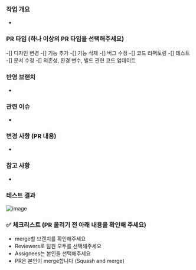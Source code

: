 ### 작업 개요
<!--
ex) 구글 소셜 로그인 기능 추가
-->
- 

### PR 타입 (하나 이상의 PR 타입을 선택해주세요)
-[] 디자인 변경
-[] 기능 추가
-[] 기능 삭제
-[] 버그 수정
-[] 코드 리팩토링
-[] 테스트
-[] 문서 수정
-[] 의존성, 환경 변수, 빌드 관련 코드 업데이트

### 반영 브랜치
<!--
ex) feat/login -> feature
-->
- 

### 관련 이슈
<!--
ex) closed: #4
-->
- 

### 변경 사항 (PR 내용)
<!--
ex) 로그인 시, 구글 소셜 로그인 기능을 추가했습니다.
-->
- 

### 참고 사항
<!--
리뷰 시 유의할 점, 생각해볼 문제
-->
- 

### 테스트 결과
<!--
스크린샷, GIF, 혹은 라이브 데모가 가능하도록 샘플API를 첨부할 수 있습니다. 스크린샷을 권장합니다.
-->
![image](경로)

### ️✅ 체크리스트 (PR 올리기 전 아래 내용을 확인해 주세요)
- merge할 브랜치를 확인해주세요
- Reviewers로 팀원 모두를 선택해주세요
- Assignees는 본인을 선택해주세요
- PR은 본인이 merge합니다 (Squash and merge)
